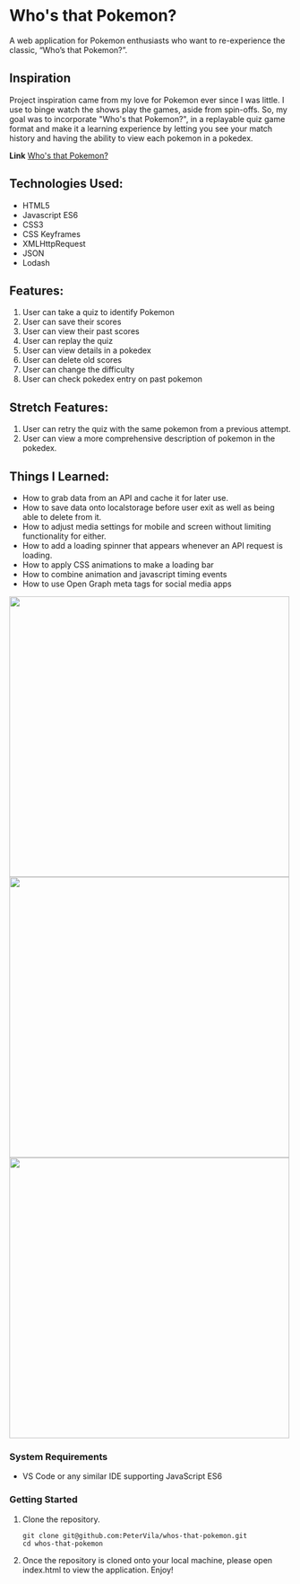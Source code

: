 # Who's that Pokemon?

A web application for Pokemon enthusiasts who want to re-experience the classic, “Who’s that Pokemon?”. <br />

## Inspiration
Project inspiration came from my love for Pokemon ever since I was little. I use to binge watch the shows play the games, aside from spin-offs. So, my goal was to incorporate "Who's that Pokemon?", in a replayable quiz game format and make it a learning experience by letting you see your match history and having the ability to view each pokemon in a pokedex. <br />

**Link**
[Who's that Pokemon?](https://petervila.github.io/whos-that-pokemon/)

## Technologies Used: 
* HTML5
* Javascript ES6
* CSS3
* CSS Keyframes
* XMLHttpRequest
* JSON
* Lodash

## Features: 
1. User can take a quiz to identify Pokemon
2. User can save their scores
3. User can view their past scores
4. User can replay the quiz
5. User can view details in a pokedex
6. User can delete old scores
7. User can change the difficulty
8. User can check pokedex entry on past pokemon

## Stretch Features:
1. User can retry the quiz with the same pokemon from a previous attempt.
2. User can view a more comprehensive description of pokemon in the pokedex.

## Things I Learned: 
* How to grab data from an API and cache it for later use.
* How to save data onto localstorage before user exit as well as being able to delete from it.
* How to adjust media settings for mobile and screen without limiting functionality for either.
* How to add a loading spinner that appears whenever an API request is loading.
* How to apply CSS animations to make a loading bar
* How to combine animation and javascript timing events
* How to use Open Graph meta tags for social media apps

<img src="https://user-images.githubusercontent.com/42393951/142511431-84a49118-76af-4b3c-a095-2de155ec4109.gif" data-canonical-src="https://gyazo.com/eb5c5741b6a9a16c692170a41a49c858.png" width="500"/>
<img src="https://user-images.githubusercontent.com/42393951/142511439-c281c0aa-9685-45fb-8c1a-4d13a6464d6c.png" data-canonical-src="https://gyazo.com/eb5c5741b6a9a16c692170a41a49c858.png" width="500"/>
<img src="https://user-images.githubusercontent.com/42393951/142511450-f7694514-200b-44c9-9dc6-4b2fb5c18f75.png" data-canonical-src="https://gyazo.com/eb5c5741b6a9a16c692170a41a49c858.png" width="500"/>

### System Requirements

- VS Code or any similar IDE supporting JavaScript ES6

### Getting Started

1. Clone the repository.

    ```shell
    git clone git@github.com:PeterVila/whos-that-pokemon.git
    cd whos-that-pokemon
    ```

2. Once the repository is cloned onto your local machine, please open index.html to view the application. Enjoy!
